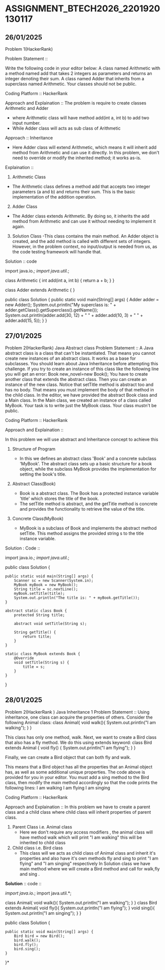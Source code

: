 # ASSIGNMENT_BTECH2026_2201920130117
## 26/01/2025
Problem 1(HackerRank)

Problem Statement :: 

Write the following code in your editor below:
A class named Arithmetic with a method named add that takes 2 integers as parameters and returns an integer denoting their sum.
A class named Adder that inherits from a superclass named Arithmetic.
Your classes should not be public.

Coding Platform :: HackerRank

Approach and Explaination :: 
The problem is require to create classes Arithmetic and Adder
  - where Arithmetic class will have method add(int a, int b) to add two input number.
  - While Adder class will acts as sub class of Arithmetic

Approach :: Inheritance 
  - Here Adder class will extend Arithmetic, which means it will inherit add method from Arithmetic and can use it directly. In this problem, we don't need to override or modify the inherited method; it works as-is.

Explaination :: 
1. Arithmetic Class
  - The Arithmetic class defines a method add that accepts two integer parameters (a and b) and returns their sum. This is the basic implementation of the addition operation. 
2. Adder Class
  - The Adder class extends Arithmetic. By doing so, it inherits the add method from Arithmetic and can use it without needing to implement it again.
3. Solution Class
   -This class contains the main method. An Adder object is created, and the add method is called with different sets of integers. However, in the problem context, no input/output is needed from us, as the code testing framework will handle that.

Solution :: 
  code

import java.io.*;
import java.util.*;

class Arithmetic {
    int add(int a, int b) {
        return a + b;
    }
}

class Adder extends Arithmetic {
}

public class Solution {
    public static void main(String[] args) {
        Adder adder = new Adder();
        System.out.println("My superclass is: " + adder.getClass().getSuperclass().getName());
        System.out.println(adder.add(30, 12) + " " + adder.add(10, 3) + " " + adder.add(15, 5));
    }
}




















## 27/01/2025
Problem 2(HackerRank)
Java Abstract class
Problem Statement :: 
A Java abstract class is a class that can't be instantiated. That means you cannot create new instances of an abstract class. It works as a base for subclasses. You should learn about Java Inheritance before attempting this challenge.
If you try to create an instance of this class like the following line you will get an error:
Book new_novel=new Book(); 
You have to create another class that extends the abstract class. Then you can create an instance of the new class.
Notice that setTitle method is abstract too and has no body. That means you must implement the body of that method in the child class.
In the editor, we have provided the abstract Book class and a Main class. In the Main class, we created an instance of a class called MyBook. Your task is to write just the MyBook class.
Your class mustn't be public.

Coding Platform :: HackerRank

Approach and Explaination ::

In this problem we will use abstract and Inheritance concept to achieve this 
1. Structure of Program
    - In this we defines an abstract class 'Book' and a concrete subclass 'MyBook'. The abstract class sets up a basic structure for a book object, while the subclass MyBook provides the implementation for setting the book's title.
2. Abstract Class(Book)
   - Book is a abstract class. The Book has a protected instance variable 'title' which stores the title of the book.
   - The setTitle method is abstract, and the getTitle method is concrete and provides the functionality to retrieve the value of the title.

3. Concrete Class(MyBook)
   - MyBook is a subclass of Book and implements the abstract method setTitle. This method assigns the provided string s to the title instance variable.

Solution : Code :: 

import java.io.*;
import java.util.*;

public class Solution {

    public static void main(String[] args) {
        Scanner sc = new Scanner(System.in);
        MyBook myBook = new MyBook();
        String title = sc.nextLine();
        myBook.setTitle(title);
        System.out.println("The title is: " + myBook.getTitle());
    }
    
    abstract static class Book { 
        protected String title;
        
        abstract void setTitle(String s);
        
        String getTitle() { 
            return title;
        }
    }
    
    static class MyBook extends Book { 
        @Override 
        void setTitle(String s) { 
            title = s;
        } 
    }
}
















## 28/01/2025
Problem 2(HackerRank )
Java Inheritance 1
Problem Statement :: 
Using inheritance, one class can acquire the properties of others. Consider the following Animal class:
class Animal{
    void walk(){
        System.out.println("I am walking");
    }
}

This class has only one method, walk. Next, we want to create a Bird class that also has a fly method. We do this using extends keyword:
class Bird extends Animal {
    void fly() {
        System.out.println("I am flying");
    }
}

Finally, we can create a Bird object that can both fly and walk.

This means that a Bird object has all the properties that an Animal object has, as well as some additional unique properties.
The code above is provided for you in your editor. You must add a sing method to the Bird class, then modify the main method accordingly so that the code prints the following lines:
I am walking
I am flying
I am singing

Coding Platform :: HackerRank

Approach and Explaination ::
In this problem we have to create a parent class and a child class where child class will inherit properties of parent class. 
1. Parent Class i.e. Animal class
   - Here we don't require any access modifiers , the animal class will have method walk which will print "I am walking" this will be inherited to child class
2. Child class i.e. Bird class
   - This class will we acts as child class of Animal class and inherit it's properties and also have it's own methods fly and sing to print "I am flying" and "I am singing" respectively
In Solution class we have main method where we will create a Bird method and call for walk,fly and sing .

**Solution** :: code :: 

*import java.io.*;
import java.util.*;

class Animal{
    void walk(){
        System.out.println("I am walking");
    }
}
class Bird extends Animal{
    void fly(){
        System.out.println("I am flying");
    }
    void sing(){
        System.out.println("I am singing");
    }
}

public class Solution {

    public static void main(String[] args) {
        Bird bird = new Bird();
        bird.walk();
        bird.fly();
        bird.sing();
    }
}*
